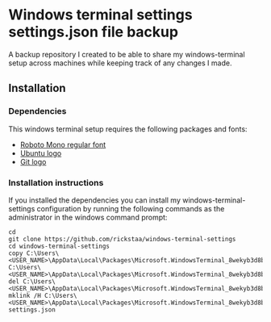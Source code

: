 # Windows terminal settings settings.json file backup

A backup repository I created to be able to share my windows-terminal setup across machines while keeping track of any changes I made.

## Installation

### Dependencies

This windows terminal setup requires the following packages and fonts:

-   [Roboto Mono regular font](https://fonts.google.com/specimen/Roboto+Mono?selection.family=Roboto+Mono:100,100i,300,300i,400,400i,500,500i,700,700i)
-   [Ubuntu logo](http://bit.ly/2LzTHlp)
-   [Git logo](http://bit.ly/2RvDly3)

### Installation instructions

If you installed the dependencies you can install my windows-terminal-settings configuration by running the following commands as the administrator in the windows command prompt:

```Batchfile
cd
git clone https://github.com/rickstaa/windows-terminal-settings
cd windows-terminal-settings
copy C:\Users\<USER_NAME>\AppData\Local\Packages\Microsoft.WindowsTerminal_8wekyb3d8bbwe\LocalState\settings.json C:\Users\<USER_NAME>\AppData\Local\Packages\Microsoft.WindowsTerminal_8wekyb3d8bbwe\LocalState\settings.json.bak
del C:\Users\<USER_NAME>\AppData\Local\Packages\Microsoft.WindowsTerminal_8wekyb3d8bbwe\LocalState\settings.json
mklink /H C:\Users\<USER_NAME>\AppData\Local\Packages\Microsoft.WindowsTerminal_8wekyb3d8bbwe\LocalState\settings.json settings.json
```
